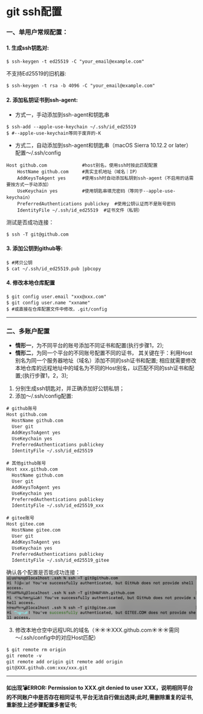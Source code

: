 # git ssh配置

### 一、单用户常规配置：
#### 1. 生成ssh钥匙对:
```shell
$ ssh-keygen -t ed25519 -C "your_email@example.com"
```
不支持Ed25519的旧机器:
```shell
$ ssh-keygen -t rsa -b 4096 -C "your_email@example.com"
```

#### 2. 添加私钥证书到ssh-agent:
- 方式一，手动添加到ssh-agent和钥匙串
```shell
$ ssh-add --apple-use-keychain ~/.ssh/id_ed25519 
$ #--apple-use-keychain等同于废弃的-K
```
- 方式二，自动添加到ssh-agent和钥匙串（macOS Sierra 10.12.2 or later）
 配置～/.ssh/config
```shell
Host github.com             #host别名，使用ssh时按此匹配配置
    HostName github.com     #真实主机地址（域名｜IP）
    AddKeysToAgent yes      #使用ssh时自动添加私钥到ssh-agent（不启用的话需要按方式一手动添加）
    UseKeychain yes         #使用钥匙串填充密码（等同于--apple-use-keychain）
    PreferredAuthentications publickey  #使用公钥认证而不是账号密码
    IdentityFile ~/.ssh/id_ed25519  #证书文件（私钥）
```
测试是否成功连接：
```shell
$ ssh -T git@github.com
```

#### 3. 添加公钥到github等:
```shell
$ #拷贝公钥
$ cat ~/.ssh/id_ed25519.pub |pbcopy
```

#### 4. 修改本地仓库配置
```shell
$ git config user.email "xxx@xxx.com"
$ git config user.name "xxname"
$ #或直接在仓库配置文件中修改，.git/config
```

---
### 二、多账户配置

- **情形一**，为不同平台的账号添加不同证书和配置(执行步骤1，2);
- **情形二**，为同一个平台的不同账号配置不同的证书，
其关键在于：利用Host别名为同一个服务器地址（域名）添加不同的ssh证书和配置;
相应就需要修改本地仓库的远程地址中的域名为不同的Host别名，以匹配不同的ssh证书和配置;(执行步骤1，2，3);
1. 分别生成ssh钥匙对，并正确添加好公钥私钥；
2. 添加～/.ssh/config配置:
```
# github账号
Host github.com
  HostName github.com
  User git
  AddKeysToAgent yes
  UseKeychain yes
  PreferredAuthentications publickey
  IdentityFile ~/.ssh/id_ed25519

# 其他github账号
Host xxx.github.com
  HostName github.com
  User git
  AddKeysToAgent yes
  UseKeychain yes
  PreferredAuthentications publickey
  IdentityFile ~/.ssh/id_ed25519_xxx

# gitee账号
Host gitee.com
  HostName gitee.com
  User git
  AddKeysToAgent yes
  UseKeychain yes
  PreferredAuthentications publickey
  IdentityFile ~/.ssh/id_ed25519_gitee
```
确认各个配置是否能成功连接：
![](https://raw.githubusercontent.com/fegnze/pic/main/20220427164128.png)

3. 修改本地仓空中远程URL的域名（☀️☀️☀️XXX.github.com☀️☀️☀️需同～/.ssh/config中的对应Host匹配）
```shell
$ git remote rm origin
git remote -v
git remote add origin git remote add origin git@XXX.github.com:xxx/xxx.git
```
---
#### 如出现💣ERROR: Permission to XXX.git denied to user XXX，说明相同平台的不同账户中是否存在相同证书,平台无法自行做出选择;此时,需删除重复的证书,重新按上述步骤配置多套证书;